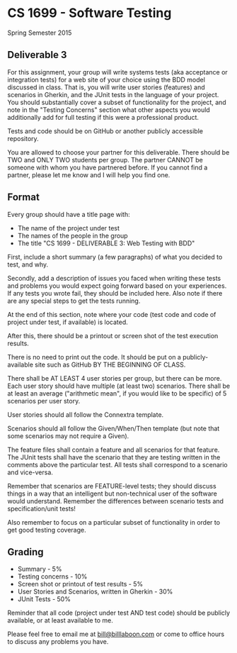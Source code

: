 # CS 1699 - Software Testing
Spring Semester 2015

## Deliverable 3

For this assignment, your group will write systems tests (aka acceptance or integration tests) for a web site of your choice using the BDD model discussed in class.  That is, you will write user stories (features) and scenarios in Gherkin, and the JUnit tests in the language of your project.  You should substantially cover a subset of functionality for the project, and note in the "Testing Concerns" section what other aspects you would additionally add for full testing if this were a professional product.

Tests and code should be on GitHub or another publicly accessible repository.

You are allowed to choose your partner for this deliverable.  There should be TWO and ONLY TWO students per group.  The partner CANNOT be someone with whom you have partnered before.  If you cannot find a partner, please let me know and I will help you find one.

## Format
Every group should have a title page with:
* The name of the project under test
* The names of the people in the group
* The title "CS 1699 - DELIVERABLE 3: Web Testing with BDD"

First, include a short summary (a few paragraphs) of what you decided to test, and why.

Secondly, add a description of issues you faced when writing these tests and problems you would expect going forward based on your experiences.  If any tests you wrote fail, they should be included here.  Also note if there are any special steps to get the tests running.

At the end of this section, note where your code (test code and code of project under test, if available) is located.  

After this, there should be a printout or screen shot of the test execution results.

There is no need to print out the code.  It should be put on a publicly-available site such as GitHub BY THE BEGINNING OF CLASS.

There shall be AT LEAST 4 user stories per group, but there can be more.  Each user story should have multiple (at least two) scenarios.  There shall be at least an average ("arithmetic mean", if you would like to be specific) of 5 scenarios per user story.  

User stories should all follow the Connextra template.

Scenarios should all follow the Given/When/Then template (but note that some scenarios may not require a Given).

The feature files shall contain a feature and all scenarios for that feature.  The JUnit tests shall have the scenario that they are testing written in the comments above the particular test.  All tests shall correspond to a scenario and vice-versa.

Remember that scenarios are FEATURE-level tests; they should discuss things in a way that an intelligent but non-technical user of the software would understand.  Remember the differences between scenario tests and specification/unit tests!

Also remember to focus on a particular subset of functionality in order to get good testing coverage.

## Grading
* Summary - 5%
* Testing concerns - 10% 
* Screen shot or printout of test results - 5%
* User Stories and Scenarios, written in Gherkin - 30%
* JUnit Tests - 50%

Reminder that all code (project under test AND test code) should be publicly available, or at least available to me.

Please feel free to email me at bill@billlaboon.com or come to office hours to discuss any problems you have. 
 
